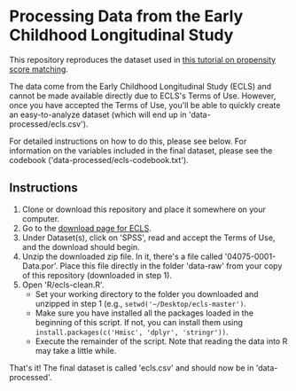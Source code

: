 
# Processing Data from the Early Childhood Longitudinal Study #

This repository reproduces the dataset used
in [this tutorial on propensity score matching](http://stanford.edu/~ejdemyr/r-tutorials-archive/tutorial8.html).

The data come from the Early Childhood Longitudinal Study (ECLS) and
cannot be made available directly due to ECLS's Terms of Use. However,
once you have accepted the Terms of Use, you'll be able to quickly
create an easy-to-analyze dataset (which will end up in
'data-processed/ecls.csv').

For detailed instructions on how to do this, please see below. For
information on the variables included in the final dataset, please see
the codebook ('data-processed/ecls-codebook.txt').


## Instructions ##

1. Clone or download this repository and place it somewhere on your computer.
2. Go to the [download page for
ECLS](http://www.researchconnections.org/childcare/studies/4075?q=c5r2mtsc&type=Data+Sets).
3. Under Dataset(s), click on 'SPSS', read and accept the Terms of
Use, and the download should begin.
4. Unzip the downloaded zip file. In it, there's a file called
'04075-0001-Data.por'. Place this file directly in the folder
'data-raw' from your copy of this repository (downloaded in step 1).
5. Open 'R/ecls-clean.R'.
   * Set your working directory to the folder you downloaded and
     unzipped in step 1 (e.g., `setwd('~/Desktop/ecls-master')`.
   * Make sure you have installed all the packages loaded in the beginning of
     this script. If not, you can install them using
     `install.packages(c('Hmisc', 'dplyr', 'stringr'))`.
   * Execute the remainder of the script. Note that reading the data
       into R may take a little while.

That's it! The final dataset is called 'ecls.csv' and should now be in
'data-processed'.

